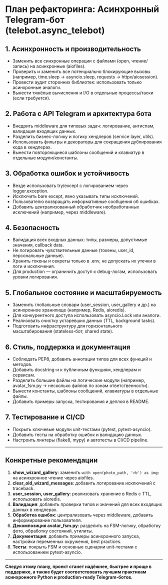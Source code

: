 # План рефакторинга: Асинхронный Telegram-бот (telebot.async_telebot)

## 1. Асинхронность и производительность

- Заменить все синхронные операции с файлами (open, чтение/запись) на асинхронные (aiofiles).
- Проверить и заменить все потенциально блокирующие вызовы (например, time.sleep → asyncio.sleep, requests → httpx/aiosession).
- Провести аудит сторонних библиотек: использовать только асинхронные аналоги.
- Вынести тяжёлые вычисления и I/O в отдельные процессы/таски (если требуется).

## 2. Работа с API Telegram и архитектура бота

- Внедрить middleware для типовых задач: логирование, антиспам, валидация входящих данных.
- Разделить бизнес-логику и логику хендлеров (service layer, utils).
- Использовать фильтры и декораторы для сокращения дублирования кода в хендлерах.
- Вынести повторяющиеся шаблоны сообщений и клавиатур в отдельные модули/константы.

## 3. Обработка ошибок и устойчивость

- Везде использовать try/except с логированием через logger.exception.
- Исключить bare except, явно указывать типы исключений.
- Пользователю возвращать информативные сообщения об ошибках.
- Добавить централизованный обработчик необработанных исключений (например, через middleware).

## 4. Безопасность

- Валидация всех входных данных: типы, размеры, допустимые значения, callback data.
- Не логировать чувствительные данные (токены, user_id, персональные данные).
- Хранить токены и секреты только в .env, не допускать их утечки в логи и исключения.
- Для production — ограничить доступ к debug-логам, использовать уровни логирования.

## 5. Глобальное состояние и масштабируемость

- Заменить глобальные словари (user_session, user_gallery и др.) на асинхронное хранилище (например, Redis, aioredis).
- Для конкурентного доступа использовать asyncio.Lock или аналоги.
- Реализовать очистку устаревших данных (TTL, background tasks).
- Подготовить инфраструктуру для горизонтального масштабирования (stateless-бот, shared state).

## 6. Стиль, поддержка и документация

- Соблюдать PEP8, добавить аннотации типов для всех функций и методов.
- Добавить docstring-и к публичным функциям, хендлерам и сервисам.
- Разделить большие файлы на логические модули (например, avatar_fsm.py → несколько файлов по зонам ответственности).
- Вынести константы, шаблоны сообщений, клавиатуры в отдельные файлы.
- Добавить примеры запуска, тестирования и деплоя в README.

## 7. Тестирование и CI/CD

- Покрыть ключевые модули unit-тестами (pytest, pytest-asyncio).
- Добавить тесты на обработку ошибок и валидацию данных.
- Настроить линтеры (flake8, mypy) и автотесты в CI/CD pipeline.

---

## Конкретные рекомендации

1. **show_wizard_gallery**: заменить `with open(photo_path, 'rb') as img:` на асинхронное чтение через aiofiles.
2. **clear_old_wizard_messages**: добавить логирование исключений с traceback.
3. **user_session, user_gallery**: реализовать хранение в Redis с TTL, использовать aioredis.
4. **Валидация**: добавить проверки типов и значений для всех входящих данных в хендлерах.
5. **Обработка ошибок**: централизовать через middleware, добавить информирование пользователя.
6. **Декомпозиция avatar_fsm.py**: разделить на FSM-логику, обработку фото, обработку состояний, утилиты.
7. **Документация**: добавить примеры асинхронного запуска, настройки переменных окружения, best practices.
8. **Тесты**: покрыть FSM и основные сценарии unit-тестами с использованием pytest-asyncio.

---

**Следуя этому плану, проект станет надёжнее, быстрее и проще в поддержке, а также будет соответствовать лучшим практикам асинхронного Python и production-ready Telegram-ботов.** 
